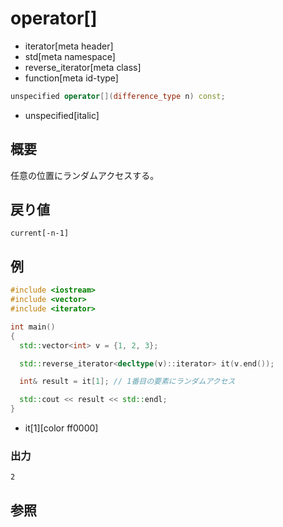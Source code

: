 # operator[]
* iterator[meta header]
* std[meta namespace]
* reverse_iterator[meta class]
* function[meta id-type]

```cpp
unspecified operator[](difference_type n) const;
```
* unspecified[italic]

## 概要
任意の位置にランダムアクセスする。


## 戻り値
`current[-n-1]`

## 例
```cpp example
#include <iostream>
#include <vector>
#include <iterator>

int main()
{
  std::vector<int> v = {1, 2, 3};

  std::reverse_iterator<decltype(v)::iterator> it(v.end());

  int& result = it[1]; // 1番目の要素にランダムアクセス

  std::cout << result << std::endl;
}
```
* it[1][color ff0000]

### 出力
```
2
```

## 参照


